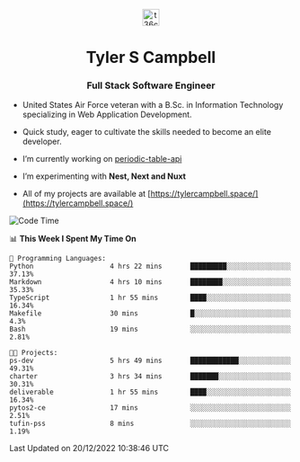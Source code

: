 <p align="center">
<a href="https://www.linkedin.com/in/t36campbell" target="blank"><img align="center" src="https://ik.imagekit.io/t36campbell/Portfolio/linkedin.png.original_m8bbGgPh6.png" alt="t36campbell" height="30" width="30" /></a>
</p>
<h1 align="center">Tyler S Campbell</h1>
<h3 align="center">Full Stack Software Engineer</h3>

* United States Air Force veteran with a B.Sc. in Information Technology specializing in Web Application Development. 

* Quick study, eager to cultivate the skills needed to become an elite developer.

* I’m currently working on [periodic-table-api](https://github.com/t36campbell/periodic-table-api)

* I’m experimenting with **Nest, Next and Nuxt**

* All of my projects are available at [https://tylercampbell.space/](https://tylercampbell.space/)

<!--START_SECTION:waka-->
![Code Time](http://img.shields.io/badge/Code%20Time-2%2C052%20hrs%2059%20mins-blue)

📊 **This Week I Spent My Time On** 

```text
💬 Programming Languages: 
Python                   4 hrs 22 mins       █████████░░░░░░░░░░░░░░░░   37.13% 
Markdown                 4 hrs 10 mins       ████████░░░░░░░░░░░░░░░░░   35.33% 
TypeScript               1 hr 55 mins        ████░░░░░░░░░░░░░░░░░░░░░   16.34% 
Makefile                 30 mins             █░░░░░░░░░░░░░░░░░░░░░░░░   4.3% 
Bash                     19 mins             ░░░░░░░░░░░░░░░░░░░░░░░░░   2.81%

🐱‍💻 Projects: 
ps-dev                   5 hrs 49 mins       ████████████░░░░░░░░░░░░░   49.31% 
charter                  3 hrs 34 mins       ███████░░░░░░░░░░░░░░░░░░   30.31% 
deliverable              1 hr 55 mins        ████░░░░░░░░░░░░░░░░░░░░░   16.34% 
pytos2-ce                17 mins             ░░░░░░░░░░░░░░░░░░░░░░░░░   2.51% 
tufin-pss                8 mins              ░░░░░░░░░░░░░░░░░░░░░░░░░   1.19%

```


 Last Updated on 20/12/2022 10:38:46 UTC
<!--END_SECTION:waka-->
